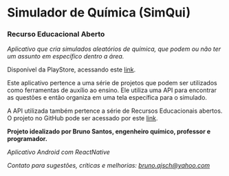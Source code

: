 # Simulador de Química (SimQui)

### Recurso Educacional Aberto

*Aplicativo que cria simulados aleatórios de química, que podem ou não ter um assunto em específico dentro a área.*

Disponível da PlayStore, acessando este [link](https://play.google.com/store/apps/details?id=br.com.sieg.simuladoquimica).

Este aplicativo pertence a uma série de projetos que podem ser utilizados como ferramentas de auxílio ao ensino. Ele utiliza uma API para encontrar as questões e então organiza em uma tela específica para o simulado.

A API utilizada também pertence a série de Recursos Educacionais abertos. O projeto no GitHub pode ser acessado por este [link](https://github.com/BrunoSantosPK/REA_BancoQuestoes_Public).

**Projeto idealizado por Bruno Santos, engenheiro químico, professor e programador.**

*Aplicativo Android com ReactNative*

*Contato para sugestões, críticas e melhorias: bruno.ajsch@yahoo.com*